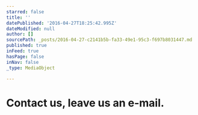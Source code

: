 ```yaml
---
starred: false
title: ''
datePublished: '2016-04-27T18:25:42.995Z'
dateModified: null
author: []
sourcePath: _posts/2016-04-27-c2141b5b-fa33-49e1-95c3-f697b8031447.md
published: true
inFeed: true
hasPage: false
inNav: false
_type: MediaObject

---
```

# Contact us, leave us an e-mail.